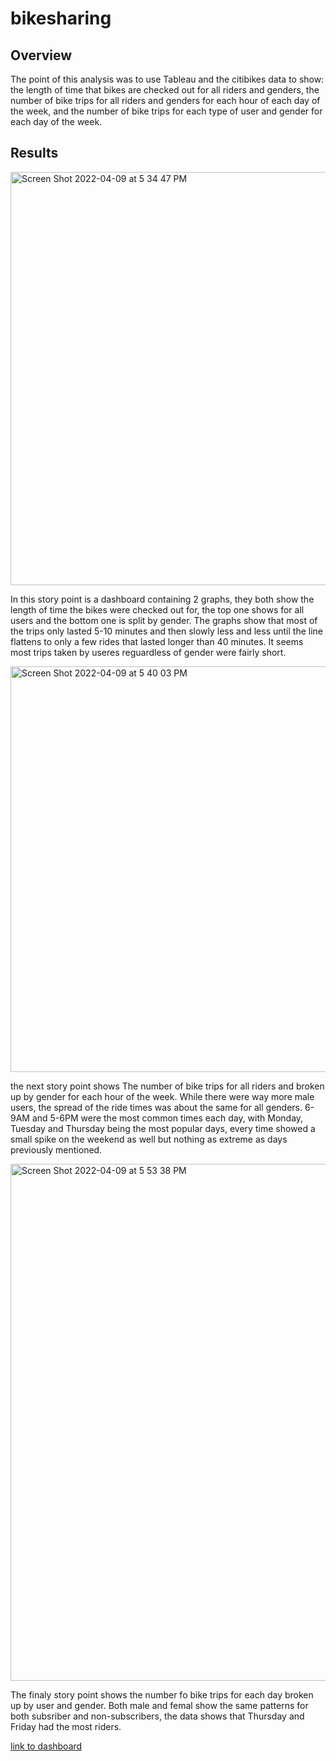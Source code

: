 # bikesharing
## Overview
The point of this analysis was to use Tableau and the citibikes data to show: the length of time that bikes are checked out for all riders and genders, the number of bike trips for all riders and genders for each hour of each day of the week, and the number of bike trips for each type of user and gender for each day of the week.

## Results

<img width="661" alt="Screen Shot 2022-04-09 at 5 34 47 PM" src="https://user-images.githubusercontent.com/39388246/162596221-c1bbd251-ec0f-4aa7-9a9b-b32177ff4866.png">

In this story point is a dashboard containing 2 graphs, they both show the length of time the bikes were checked out for, the top one shows for all users and the bottom one is split by gender. The graphs show that most of the trips only lasted 5-10 minutes and then slowly less and less until the line flattens to only a few rides that lasted longer than 40 minutes. It seems most trips taken by useres reguardless of gender were fairly short.

<img width="649" alt="Screen Shot 2022-04-09 at 5 40 03 PM" src="https://user-images.githubusercontent.com/39388246/162596315-35931091-ca49-4e3a-a38d-fafbb26dda84.png">

the next story point shows The number of bike trips for all riders and broken up by gender for each hour of the week. While there were way more male users, the spread of the ride times was about the same for all genders. 6-9AM and 5-6PM were the most common times each day, with Monday, Tuesday and Thursday being the most popular days, every time showed a small spike on the weekend as well but nothing as extreme as days previously mentioned.

<img width="827" alt="Screen Shot 2022-04-09 at 5 53 38 PM" src="https://user-images.githubusercontent.com/39388246/162596625-6998ad4e-e604-4e58-9a31-bf2c4857d2c0.png">

The finaly story point shows the number fo bike trips for each day broken up by user and gender. Both male and femal show the same patterns for both subsriber and non-subscribers, the data shows that Thursday and Friday had the most riders.


 [link to dashboard](https://public.tableau.com/app/profile/stephen.dean7711/viz/bikeData_16495523849080/CitiBikeStory?publish=yes "link to dashboard")
